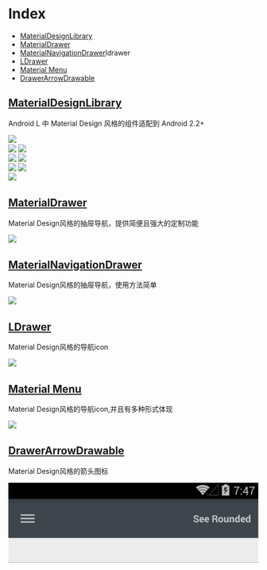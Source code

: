 # Index
* [MaterialDesignLibrary](#materialdesignlibrary)
* [MaterialDrawer](#materialdrawer)
* [MaterialNavigationDrawer](#materialnavigationdrawer)ldrawer
* [LDrawer](#ldrawer)
* [Material Menu](#material-menu)
* [DrawerArrowDrawable](#drawerarrowdrawable)

## [MaterialDesignLibrary](https://github.com/navasmdc/MaterialDesignLibrary)
Android L 中 Material Design 风格的组件适配到 Android 2.2+

![](https://github.com/navasmdc/MaterialDesignLibrary/raw/master/images/logo.png)  
![](https://raw.githubusercontent.com/navasmdc/MaterialDesignLibrary/master/images/checkbox.png)
![](https://github.com/navasmdc/MaterialDesignLibrary/raw/master/images/switch.png)  
![](https://github.com/navasmdc/MaterialDesignLibrary/raw/master/images/progress_bar_circular_indeterminate.png)
![](https://github.com/navasmdc/MaterialDesignLibrary/raw/master/images/progress_bar_determinate.png)  
![](https://github.com/navasmdc/MaterialDesignLibrary/raw/master/images/slider.png)
![](https://github.com/navasmdc/MaterialDesignLibrary/raw/master/images/slider_with_number_indicator.png)  
![](https://github.com/navasmdc/MaterialDesignLibrary/raw/master/images/color_selector.png)

## [MaterialDrawer](https://github.com/mikepenz/MaterialDrawer)
Material Design风格的抽屉导航，提供简便且强大的定制功能

![](https://raw.githubusercontent.com/mikepenz/MaterialDrawer/develop/DEV/screenshots/screenshot1_small.png)

## [MaterialNavigationDrawer](https://github.com/neokree/MaterialNavigationDrawer)
Material Design风格的抽屉导航，使用方法简单

![](https://raw.githubusercontent.com/neokree/MaterialNavigationDrawer/master/art/screen1.jpg)

## [LDrawer](https://github.com/keklikhasan/LDrawer)
Material Design风格的导航icon

![](https://raw.githubusercontent.com/keklikhasan/LDrawer/master/images/animated.gif)


## [Material Menu](https://github.com/balysv/material-menu)
Material Design风格的导航icon,并且有多种形式体现

![](https://raw.githubusercontent.com/balysv/material-menu/master/art/demo.gif)

## [DrawerArrowDrawable](https://github.com/ChrisRenke/DrawerArrowDrawable)
Material Design风格的箭头图标

![](../art/drawer-arrow-drawable.gif)
